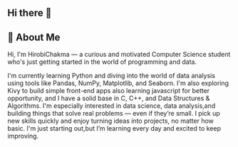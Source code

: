 ## Hi there 👋
## 👋 About Me

Hi, I'm HirobiChakma — a curious and motivated Computer Science student who's just getting started in the world of programming and data.

I'm currently learning Python and diving into the world of data analysis using tools like Pandas, NumPy, Matplotlib, and Seaborn. I'm also exploring Kivy to build simple front-end apps also learning javascript for better opportunity, and I have a solid base in C, C++, and Data Structures & Algorithms.
I'm especially interested in data science, data analysis,and building things that solve real problems — even if they’re small. I pick up new skills quickly and enjoy turning ideas into projects, no matter how basic.
I'm just starting out,but I’m learning every day and excited to keep improving.

